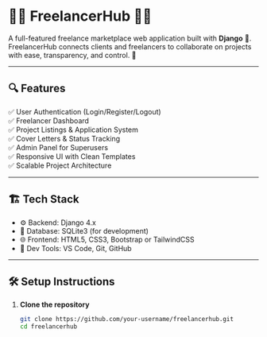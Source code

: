 # 👨‍💻 FreelancerHub 🧑‍💼

A full-featured freelance marketplace web application built with **Django** 🐍. FreelancerHub connects clients and freelancers to collaborate on projects with ease, transparency, and control. 🚀

---

## 🔍 Features

✅ User Authentication (Login/Register/Logout)  
✅ Freelancer Dashboard  
✅ Project Listings & Application System  
✅ Cover Letters & Status Tracking  
✅ Admin Panel for Superusers  
✅ Responsive UI with Clean Templates  
✅ Scalable Project Architecture



---

## 🏗️ Tech Stack

- ⚙️ Backend: Django 4.x
- 💾 Database: SQLite3 (for development)
- 🌐 Frontend: HTML5, CSS3, Bootstrap or TailwindCSS
- 🧪 Dev Tools: VS Code, Git, GitHub

---

## 🛠️ Setup Instructions

1. **Clone the repository**
   ```bash
   git clone https://github.com/your-username/freelancerhub.git
   cd freelancerhub
